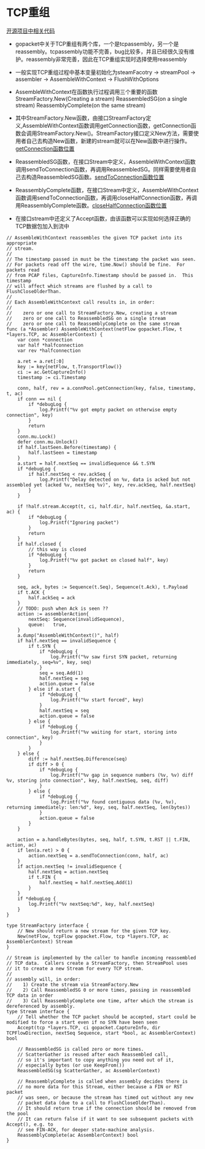 # TCP重组

[开源项目中相关代码](github.com/asmcos/sniffer/blob/master/sniffer.go#1056)

* gopacket中关于TCP重组有两个库，一个是tcpassembly，另一个是reassembly。tcpassembly功能不完善，bug比较多，并且已经很久没有维护。reassembly非常完善，因此在TCP重组实现时选择使用reassembly

* 一般实现TCP重组过程中基本变量初始化为steamFacotry -> streamPool -> assembler -> AssembleWithContext -> FlushWithOptions

* AssembleWithContext在函数执行过程调用三个重要的函数StreamFactory.New(Creating a stream)	ReassembledSG(on a single stream)	ReassemblyComplete(on the same stream)

* 其中StreamFactory.New函数，由接口StreamFactory定义,AssembleWithContext函数调用getConnection函数，getConnection函数会调用StreamFactory.New()。StreamFactory接口定义New方法，需要使用者自己去构造New函数，新建的stream就可以在New函数中进行操作。[getConnection函数位置](https://github.com/google/gopacket/blob/v1.1.19/reassembly/memory.go#233)

* ReassembledSG函数，在接口Stream中定义，AssembleWithContext函数调用sendToConnection函数，再调用ReassembledSG。同样需要使用者自己去构造ReassembledSG函数。[sendToConnection函数位置](https://github.com/google/gopacket/blob/v1.1.19/reassembly/tcpassembly.go#1101)

* ReassemblyComplete函数，在接口Stream中定义，AssembleWithContext函数调用sendToConnection函数，再调用closeHalfConnection函数，再调用ReassemblyComplete函数。[closeHalfConnection函数位置](https://github.com/google/gopacket/blob/v1.1.19/reassembly/tcpassembly.go#1198)

* 在接口stream中还定义了Accept函数，由该函数可以实现如何选择正确的TCP数据包加入到流中


```
// AssembleWithContext reassembles the given TCP packet into its appropriate
// stream.
//
// The timestamp passed in must be the timestamp the packet was seen.
// For packets read off the wire, time.Now() should be fine.  For packets read
// from PCAP files, CaptureInfo.Timestamp should be passed in.  This timestamp
// will affect which streams are flushed by a call to FlushCloseOlderThan.
//
// Each AssembleWithContext call results in, in order:
//
//    zero or one call to StreamFactory.New, creating a stream
//    zero or one call to ReassembledSG on a single stream
//    zero or one call to ReassemblyComplete on the same stream
func (a *Assembler) AssembleWithContext(netFlow gopacket.Flow, t *layers.TCP, ac AssemblerContext) {
	var conn *connection
	var half *halfconnection
	var rev *halfconnection

	a.ret = a.ret[:0]
	key := key{netFlow, t.TransportFlow()}
	ci := ac.GetCaptureInfo()
	timestamp := ci.Timestamp

	conn, half, rev = a.connPool.getConnection(key, false, timestamp, t, ac)
	if conn == nil {
		if *debugLog {
			log.Printf("%v got empty packet on otherwise empty connection", key)
		}
		return
	}
	conn.mu.Lock()
	defer conn.mu.Unlock()
	if half.lastSeen.Before(timestamp) {
		half.lastSeen = timestamp
	}
	a.start = half.nextSeq == invalidSequence && t.SYN
	if *debugLog {
		if half.nextSeq < rev.ackSeq {
			log.Printf("Delay detected on %v, data is acked but not assembled yet (acked %v, nextSeq %v)", key, rev.ackSeq, half.nextSeq)
		}
	}

	if !half.stream.Accept(t, ci, half.dir, half.nextSeq, &a.start, ac) {
		if *debugLog {
			log.Printf("Ignoring packet")
		}
		return
	}
	if half.closed {
		// this way is closed
		if *debugLog {
			log.Printf("%v got packet on closed half", key)
		}
		return
	}

	seq, ack, bytes := Sequence(t.Seq), Sequence(t.Ack), t.Payload
	if t.ACK {
		half.ackSeq = ack
	}
	// TODO: push when Ack is seen ??
	action := assemblerAction{
		nextSeq: Sequence(invalidSequence),
		queue:   true,
	}
	a.dump("AssembleWithContext()", half)
	if half.nextSeq == invalidSequence {
		if t.SYN {
			if *debugLog {
				log.Printf("%v saw first SYN packet, returning immediately, seq=%v", key, seq)
			}
			seq = seq.Add(1)
			half.nextSeq = seq
			action.queue = false
		} else if a.start {
			if *debugLog {
				log.Printf("%v start forced", key)
			}
			half.nextSeq = seq
			action.queue = false
		} else {
			if *debugLog {
				log.Printf("%v waiting for start, storing into connection", key)
			}
		}
	} else {
		diff := half.nextSeq.Difference(seq)
		if diff > 0 {
			if *debugLog {
				log.Printf("%v gap in sequence numbers (%v, %v) diff %v, storing into connection", key, half.nextSeq, seq, diff)
			}
		} else {
			if *debugLog {
				log.Printf("%v found contiguous data (%v, %v), returning immediately: len:%d", key, seq, half.nextSeq, len(bytes))
			}
			action.queue = false
		}
	}

	action = a.handleBytes(bytes, seq, half, t.SYN, t.RST || t.FIN, action, ac)
	if len(a.ret) > 0 {
		action.nextSeq = a.sendToConnection(conn, half, ac)
	}
	if action.nextSeq != invalidSequence {
		half.nextSeq = action.nextSeq
		if t.FIN {
			half.nextSeq = half.nextSeq.Add(1)
		}
	}
	if *debugLog {
		log.Printf("%v nextSeq:%d", key, half.nextSeq)
	}
}
```

```
type StreamFactory interface {
	// New should return a new stream for the given TCP key.
	New(netFlow, tcpFlow gopacket.Flow, tcp *layers.TCP, ac AssemblerContext) Stream
}
```

```
// Stream is implemented by the caller to handle incoming reassembled
// TCP data.  Callers create a StreamFactory, then StreamPool uses
// it to create a new Stream for every TCP stream.
//
// assembly will, in order:
//    1) Create the stream via StreamFactory.New
//    2) Call ReassembledSG 0 or more times, passing in reassembled TCP data in order
//    3) Call ReassemblyComplete one time, after which the stream is dereferenced by assembly.
type Stream interface {
	// Tell whether the TCP packet should be accepted, start could be modified to force a start even if no SYN have been seen
	Accept(tcp *layers.TCP, ci gopacket.CaptureInfo, dir TCPFlowDirection, nextSeq Sequence, start *bool, ac AssemblerContext) bool

	// ReassembledSG is called zero or more times.
	// ScatterGather is reused after each Reassembled call,
	// so it's important to copy anything you need out of it,
	// especially bytes (or use KeepFrom())
	ReassembledSG(sg ScatterGather, ac AssemblerContext)

	// ReassemblyComplete is called when assembly decides there is
	// no more data for this Stream, either because a FIN or RST packet
	// was seen, or because the stream has timed out without any new
	// packet data (due to a call to FlushCloseOlderThan).
	// It should return true if the connection should be removed from the pool
	// It can return false if it want to see subsequent packets with Accept(), e.g. to
	// see FIN-ACK, for deeper state-machine analysis.
	ReassemblyComplete(ac AssemblerContext) bool
}
```

